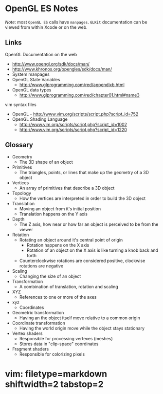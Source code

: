 # OpenGL ES Notes #

*Note*: most `OpenGL ES` calls have `manpages`.  `GLKit` documentation can be
viewed from within Xcode or on the web.

## Links ##
OpenGL Documentation on the web
- http://www.opengl.org/sdk/docs/man/
- http://www.khronos.org/opengles/sdk/docs/man/
- System manpages
- OpenGL State Variables
  - http://www.glprogramming.com/red/appendixb.html
- OpenGL data types
  - http://www.glprogramming.com/red/chapter01.html#name3

vim syntax files
- OpenGL - http://www.vim.org/scripts/script.php?script_id=752
- OpenGL Shading Language
  - http://www.vim.org/scripts/script.php?script_id=1002
  - http://www.vim.org/scripts/script.php?script_id=1220

## Glossary ##
- Geometry
  - The 3D shape of an object
- Primitives
  - The triangles, points, or lines that make up the geometry of a 3D object
- Vertices
  - An array of primitives that describe a 3D object
- Topology
  - How the vertices are interpreted in order to build the 3D object
- Translation
  - Moving an object from it's initial position
  - Translation happens on the Y axis
- Depth
  - The Z axis, how near or how far an object is perceived to be from the viewer
- Rotation
  - Rotating an object around it's central point of origin
    - Rotation happens on the X axis
    - Rotation of an object on the X axis is like turning a knob back and
      forth
  - Counterclockwise rotations are considered positive, clockwise rotations
    are negative
- Scaling
  - Changing the size of an object
- Transformation
  - A combination of translation, rotation and scaling
- XYZ 
  - References to one or more of the axes
- xyz
  - Coordinates
- Geometric transformation
  - Having an the object itself move relative to a common origin
- Coordinate transformation
  - Having the world origin move while the object stays stationary
- Vertex shaders
  - Responsible for processing vertexes (meshes)
  - Stores data in "clip-space" coordinates
- Fragment shaders
  - Responsible for colorizing pixels

# vim: filetype=markdown shiftwidth=2 tabstop=2
